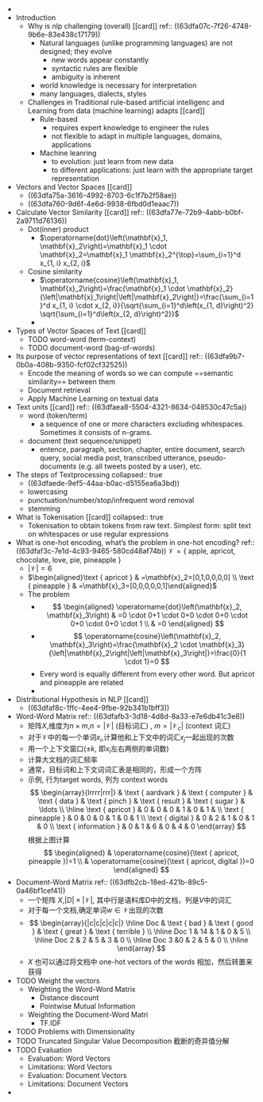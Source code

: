 -
- Introduction
	- Why is nlp challenging (overall) [[card]] 
	  ref:: ((63dfa07c-7f26-4748-9b6e-83e438c17179))
		- Natural languages (unlike programming languages) are not designed; they evolve
			- new words appear constantly
			- syntactic rules are flexible
			- ambiguity is inherent
		- world knowledge is necessary for interpretation
		- many languages, dialects, styles
	- Challenges in Traditional rule-based artificial intelligenc and Learning from data (machine learning) adapts [[card]]
		- Rule-based
			- requires expert knowledge to engineer the rules
			- not flexible to adapt in multiple languages, domains, applications
		- Machine leanring
			- to evolution: just learn from new data
			- to different applications: just learn with the appropriate target representation
- Vectors and Vector Spaces [[card]]
	- ((63dfa75a-3616-4992-8703-6c1f7b2f58ae))
	- ((63dfa760-9d6f-4e6d-9938-6fbd0d1eaac7))
- Calculate Vector Similarity [[card]] 
  ref:: ((63dfa77e-72b9-4abb-b0bf-2a9711d76136))
	- Dot(inner) product
		- $\operatorname{dot}\left(\mathbf{x}_1, \mathbf{x}_2\right)=\mathbf{x}_1 \cdot \mathbf{x}_2=\mathbf{x}_1 \mathbf{x}_2^{\top}=\sum_{i=1}^d x_{1, i} x_{2, i}$
	- Cosine similarity
		- $\operatorname{cosine}\left(\mathbf{x}_1, \mathbf{x}_2\right)=\frac{\mathbf{x}_1 \cdot \mathbf{x}_2}{\left|\mathbf{x}_1\right|\left|\mathbf{x}_2\right|}=\frac{\sum_{i=1}^d x_{1, i} \cdot x_{2, i}}{\sqrt{\sum_{i=1}^d\left(x_{1, d}\right)^2} \sqrt{\sum_{i=1}^d\left(x_{2, d}\right)^2}}$
		-
- Types of Vector Spaces of Text [[card]]
	- TODO word-word (term-context)
	- TODO document-word (bag-of-words)
- Its purpose of vector representations of text [[card]] 
  ref:: ((63dfa9b7-0b0a-408b-9350-fcf02cf32525))
	- Encode the meaning of words so we can compute ==semantic similarity== between them
	- Document retrieval
	- Apply Machine Learning on textual data
- Text units [[card]] 
  ref:: ((63dfaea8-5504-4321-8634-048530c47c5a))
	- word (token/term)
		- a sequence of one or more characters excluding whitespaces. Sometimes it consists of n-grams.
	- document (text sequence/snippet)
		- entence, paragraph, section, chapter, entire document, search query, social media post, transcribed utterance, pseudo-documents (e.g. all tweets posted by a user), etc.
- The steps of Textprocessing
  collapsed:: true
	- ((63dfaede-9ef5-44aa-b0ac-d5155ea6a3bd))
	- lowercasing
	- punctuation/number/stop/infrequent word removal
	- stemming
- What is Tokenisation [[card]]
  collapsed:: true
	- Tokenisation to obtain tokens from raw text. Simplest form: split text on whitespaces or use regular expressions
- What is one-hot encoding, what’s the problem in one-hot encoding?
  ref:: ((63dfaf3c-7e1d-4c93-9465-580cd48af74b))
  $\mathcal{V}=\{\text { apple, apricot, chocolate, love, pie, pineapple }\}$
	- $|\mathcal{V}|=6$
	- $\begin{aligned}\text { apricot } & =\mathbf{x}_2=[0,1,0,0,0,0] \\ \text { pineapple } & =\mathbf{x}_3=[0,0,0,0,0,1]\end{aligned}$
	- The problem
		- $$
		  \begin{aligned}
		  \operatorname{dot}\left(\mathbf{x}_2, \mathbf{x}_3\right) & =0 \cdot 0+1 \cdot 0+0 \cdot 0+0 \cdot 0+0 \cdot 0+0 \cdot 1 \\
		  & =0
		  \end{aligned}
		  $$
		- $$
		  \operatorname{cosine}\left(\mathbf{x}_2, \mathbf{x}_3\right)=\frac{\mathbf{x}_2 \cdot \mathbf{x}_3}{\left|\mathbf{x}_2\right|\left|\mathbf{x}_3\right|}=\frac{0}{1 \cdot 1}=0
		  $$
		- Every word is equally different from every other word. But apricot and pineapple are related
		-
- Distributional Hypothesis in NLP [[card]]
	- ((63dfaf8c-1ffc-4ee4-9fbe-92b341b1bff3))
- Word-Word Matrix
  ref:: ((63dfafb3-3d18-4d8d-8a33-e7e6db41c3e8))
	- 矩阵$X$,维度为$n\times m$,$n=|\mathcal{V}|$ (目标词汇) , $m=\left|\mathcal{V}_c\right|$ (context 词汇)
	- 对于$\mathcal{V}$中的每一个单词$x_i$,计算他和上下文中的词汇$x_j$一起出现的次数
	- 用一个上下文窗口($\pm k$, 即$x_i$左右两侧的单词数)
	- 计算大文档的词汇频率
	- 通常，目标词和上下文词词汇表是相同的，形成一个方阵
	- 示例, 行为target words, 列为 context words
	  $$
	  \begin{array}{lrrrr|rrr|} 
	  & \text { aardvark } & \text { computer } & \text { data } & \text { pinch } & \text { result } & \text { sugar } & \ldots \\
	  \hline \text { apricot } & 0 & 0 & 0 & 1 & 0 & 1 & \\
	  \text { pineapple } & 0 & 0 & 0 & 1 & 0 & 1 \\
	  \text { digital } & 0 & 2 & 1 & 0 & 1 & 0 \\
	  \text { information } & 0 & 1 & 6 & 0 & 4 & 0
	  \end{array}
	  $$
	  根据上图计算
	  $$
	  \begin{aligned}
	  & \operatorname{cosine}(\text { apricot, pineapple })=1 \\
	  & \operatorname{cosine}(\text { apricot, digital })=0
	  \end{aligned}
	  $$
- Document-Word Matrix
  ref:: ((63dfb2cb-18ed-421b-89c5-0a46bf1cef41))
	- 一个矩阵 $X$,$|D| \times|\mathcal{V}|$, 其中行是语料库$D$中的文档，列是$V$中的词汇
	- 对于每一个文档,确定单词$w \in \mathcal{V}$出现的次数
	- $$
	  \begin{array}{|c|c|c|c|c|}
	  \hline Doc  &  \text { bad } & \text { good } & \text { great } & \text { terrible } \\
	  \hline Doc 1 &  14 & 1 & 0 & 5 \\
	  \hline Doc 2 & 2 & 5 & 3 & 0 \\
	  \hline Doc 3 &0 & 2 & 5 & 0 \\
	  \hline
	  \end{array}
	  $$
	- $X$ 也可以通过将文档中 one-hot vectors of the words 相加，然后转置来获得
- TODO Weight the vectors
	- Weighting the Word-Word Matrix
		- Distance discount
		- Pointwise Mutual Information
	- Weighting the Document-Word Matri
		- TF.IDF
- TODO Problems with Dimensionality
- TODO Truncated Singular Value Decomposition 截断的奇异值分解
- TODO Evaluation
	- Evaluation: Word Vectors
	- Limitations: Word Vectors
	- Evaluation: Document Vectors
	- Limitations: Document Vectors
-